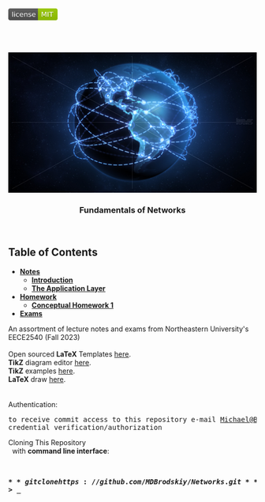 <!-- PROJECT LOGO -->
<br />
<p align="left">
  <a href="https://github.com/MDBrodskiy/Networks/tree/master/LICENSE">
    <img src="images/LicenseImage.svg" alt="license" width="100" height="24"></a>
</p>
<br/>
<br/>

<!-- BACKGROUND & TITLE -->
<p align="center">
  <a href="https://github.com/MDBrodskiy/Networks">
    <img src="images/background.png" alt="background">
  </a>
  <h3 align="center">Fundamentals of Networks</h3>
<br />
</p>

<!-- TABLE OF CONTENTS -->
## Table of Contents

* [**Notes**](https://github.com/MDBrodskiy/Networks/tree/master/Notes/)
  * [**Introduction**](https://github.com/MDBrodskiy/Networks/tree/master/Notes/Section1.pdf)
  * [**The Application Layer**](https://github.com/MDBrodskiy/Networks/tree/master/Notes/Section1.pdf)
* [**Homework**](https://github.com/MDBrodskiy/Networks/tree/master/Homework/)
  * [**Conceptual Homework 1**](https://github.com/MDBrodskiy/Networks/tree/master/Homework/Homework1.pdf)
* [**Exams**](https://github.com/MDBrodskiy/Networks/tree/master/Exams/)

<!--
  * [**Chapter 1**](#Notes/Chapter\ 1)
* [**Exams**](#Exams)
* [**Projects**](#Projects)
-->


An assortment of lecture notes and exams from Northeastern University's EECE2540 (Fall 2023)
<br/> <br/> 
Open sourced **LaTeX** Templates [here](https://www.latextemplates.com/).
<br/>
**TikZ** diagram editor [here](https://www.mathcha.io/editor).
<br/>
**TikZ** examples [here](https://www.texample.net/tikz/example).
<br/>
**LaTeX** draw [here](https://www.latexdraw.com/).
<br/> <br/> <br/>
Authentication:   
    <pre>to receive commit access to this repository e-mail Michael@Brodskiy.com for credential verification/authorization</pre>

Cloning This Repository
</br>&nbsp;&nbsp;with **command line interface**:
    <pre>    
    **$** git clone https://github.com/MDBrodskiy/Networks.git    
    **$** **>**  **_**
    </pre>
